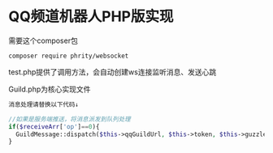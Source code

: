 # QQ频道机器人PHP版实现



需要这个composer包

```shell
composer require phrity/websocket
```



test.php提供了调用方法，会自动创建ws连接监听消息、发送心跳

Guild.php为核心实现文件



```php
消息处理请替换以下代码↓

//如果是服务端推送，将消息派发到队列处理
if($receiveArr['op']==0){
  GuildMessage::dispatch($this->qqGuildUrl, $this->token, $this->guzzleOptions, $receiveArr);
}
```

